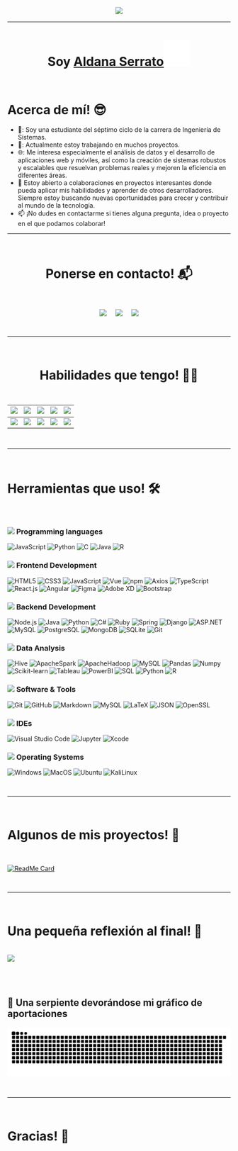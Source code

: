 <p align="center">
  <img src="https://miro.medium.com/max/2048/1*OohqW5DGh9CQS4hLY5FXzA.png" height="230"/>
</p>
<hr>
<h1 align="center">Soy <a href="https://github.com/Aryagm">Aldana Serrato<a><img src="https://github.com/Kathryn-Jie/Kathryn-Jie/blob/main/wave.gif" width="60px"/></h1>
<Br>
<h1>Acerca de mí! 😎</h1>

- 🏫: Soy una estudiante del séptimo ciclo de la carrera de Ingeniería de Sistemas.
- 🔭: Actualmente estoy trabajando en muchos proyectos.
- 🌐: Me interesa especialmente el análisis de datos y el desarrollo de aplicaciones web y móviles, así como la creación de sistemas robustos y escalables que resuelvan problemas reales y mejoren la eficiencia en diferentes áreas.
- 🚀 Estoy abierto a colaboraciones en proyectos interesantes donde pueda aplicar mis habilidades y aprender de otros desarrolladores. Siempre estoy buscando nuevas oportunidades para crecer y contribuir al mundo de la tecnología.
- 📫 ¡No dudes en contactarme si tienes alguna pregunta, idea o proyecto en el que podamos colaborar!
<hr>
<Br>
<h1 align="center">Ponerse en contacto! 📬</h1>
<Br>
<p align="center">
<a href="www.linkedin.com/in/aldana-serrato" target="blank"><img align="center" src="https://img.shields.io/badge/Aldana Serrato-0077B5?style=for-the-badge&logo=linkedin&logoColor=white" /></a> &nbsp;&nbsp;&nbsp;  <a href="mailto:aserratolevano@gmail.com" target="blank"><img align="center" src="https://img.shields.io/badge/aserratolevano@gmail.com-D14836?style=for-the-badge&logo=gmail&logoColor=white" /></a>    &nbsp;&nbsp;&nbsp;       <a href="https://www.github.com/SkyPioneerX" target="blank"><img align="center" src="https://img.shields.io/badge/SkyPioneerX-100000?style=for-the-badge&logo=github&logoColor=white" /></a>
</p>
  
<Br>
<hr>
<Br>

<h1 align="center">Habilidades que tengo! 🤸‍♂</h1>
<Br>
  
|![](https://img.shields.io/badge/Machine%20Learning-brightgreen?style=for-the-badge)|![](https://img.shields.io/badge/Backend%20Development-brightgreen?style=for-the-badge)|![](https://img.shields.io/badge/Frontend%20Development-brightgreen?style=for-the-badge)|![](https://img.shields.io/badge/Web%20Service-red?style=for-the-badge)|![](https://img.shields.io/badge/Dashboards-red?style=for-the-badge)|
|---|---|---|---|---|
|![](https://img.shields.io/badge/Data%20Science-blue?style=for-the-badge)|![](https://img.shields.io/badge/DS-Data%20Cleaning-blue?style=for-the-badge)|![](https://img.shields.io/badge/DS-Data%20Analysis-blue?style=for-the-badge)|![](https://img.shields.io/badge/DS-Data%20Visualization-blue?style=for-the-badge)|![](https://img.shields.io/badge/And%20More!-yellow?style=for-the-badge)|

<Br>
<hr>
<Br>
<h1>Herramientas que uso! 🛠️</h1>
<Br>

### <picture> <img src = "https://github.com/7oSkaaa/7oSkaaa/blob/main/Images/Programming_Languages.gif?raw=true" width = 20px>  </picture> Programming languages

![JavaScript](https://img.shields.io/badge/JavaScript-F7DF1E?style=flat-square&logo=JavaScript&logoColor=white)
![Python](https://img.shields.io/badge/Python-3776AB?style=flat-square&logo=Python&logoColor=white)
![C](https://img.shields.io/badge/C-A8B9CC?style=flat-square&logo=C&logoColor=white)
![Java](https://img.shields.io/badge/Java-007396?style=flat-square&logo=Java&logoColor=white)
![R](https://img.shields.io/badge/R-276DC3?style=flat-square&logo=R&logoColor=white)


### <picture> <img src = "https://github.com/7oSkaaa/7oSkaaa/blob/main/Images/Front_End.gif?raw=true" width = 20px>  </picture> Frontend Development

![HTML5](https://img.shields.io/badge/HTML-E34F26?style=flat-square&logo=HTML5&logoColor=white)
![CSS3](https://img.shields.io/badge/CSS-1572B6?style=flat-square&logo=CSS3&logoColor=white)
![JavaScript](https://img.shields.io/badge/JavaScript-F7DF1E?style=flat-square&logo=JavaScript&logoColor=white)
![Vue](https://img.shields.io/badge/Vue.js-4FC08D?style=flat-square&logo=Vue.js&logoColor=white)
![npm](https://img.shields.io/badge/npm-CB3837?style=flat-square&logo=npm&logoColor=white)
![Axios](https://img.shields.io/badge/Axios-5A29E4?style=flat-square&logo=Axios&logoColor=white)
![TypeScript](https://img.shields.io/badge/TypeScript-007ACC?style=flat-square&logo=TypeScript&logoColor=white)
![React.js](https://img.shields.io/badge/React-61DAFB?style=flat-square&logo=React&logoColor=white)
![Angular](https://img.shields.io/badge/Angular-DD0031?style=flat-square&logo=Angular&logoColor=white)
![Figma](https://img.shields.io/badge/Figma-F24E1E?style=flat-square&logo=Figma&logoColor=white)
![Adobe XD](https://img.shields.io/badge/Adobe%20XD-FF26BE?style=flat-square&logo=Adobe%20XD&logoColor=white)
![Bootstrap](https://img.shields.io/badge/Bootstrap-7952B3?style=flat-square&logo=Bootstrap&logoColor=white)


### <picture> <img src="https://github.com/7oSkaaa/7oSkaaa/blob/main/Images/Programming_Languages.gif?raw=true" width="20px"> </picture> Backend Development

![Node.js](https://img.shields.io/badge/Node.js-339933?style=flat-square&logo=Node.js&logoColor=white)
![Java](https://img.shields.io/badge/Java-007396?style=flat-square&logo=Java&logoColor=white)
![Python](https://img.shields.io/badge/Python-3776AB?style=flat-square&logo=Python&logoColor=white)
![C#](https://img.shields.io/badge/C%23-239120?style=flat-square&logo=C%20Sharp&logoColor=white)
![Ruby](https://img.shields.io/badge/Ruby-CC342D?style=flat-square&logo=Ruby&logoColor=white)
![Spring](https://img.shields.io/badge/Spring-6DB33F?style=flat-square&logo=Spring&logoColor=white)
![Django](https://img.shields.io/badge/Django-092E20?style=flat-square&logo=Django&logoColor=white)
![ASP.NET](https://img.shields.io/badge/ASP.NET-512BD4?style=flat-square&logo=.NET&logoColor=white)
![MySQL](https://img.shields.io/badge/MySQL-4479A1?style=flat-square&logo=MySQL&logoColor=white)
![PostgreSQL](https://img.shields.io/badge/PostgreSQL-336791?style=flat-square&logo=PostgreSQL&logoColor=white)
![MongoDB](https://img.shields.io/badge/MongoDB-47A248?style=flat-square&logo=MongoDB&logoColor=white)
![SQLite](https://img.shields.io/badge/SQLite-003B57?style=flat-square&logo=SQLite&logoColor=white)
![Git](https://img.shields.io/badge/Git-F05032?style=flat-square&logo=Git&logoColor=white)



### <picture> <img src = "https://github.com/7oSkaaa/7oSkaaa/blob/main/Images/CP_PS.gif?raw=true" width = 20px>  </picture> Data Analysis

![Hive](https://img.shields.io/badge/Hive-FF7A00?style=flat-square&logo=Hive&logoColor=white)
![ApacheSpark](https://img.shields.io/badge/ApacheSpark-E25A1C?style=flat-square&logo=ApacheSpark&logoColor=white)
![ApacheHadoop](https://img.shields.io/badge/ApacheHadoop-66CCFF?style=flat-square&logo=ApacheHadoop&logoColor=white)
![MySQL](https://img.shields.io/badge/MySQL-4479A1?style=flat-square&logo=MySQL&logoColor=white)
![Pandas](https://img.shields.io/badge/Pandas-150458?style=flat-square&logo=pandas&logoColor=white)
![Numpy](https://img.shields.io/badge/Numpy-013243?style=flat-square&logo=Numpy&logoColor=white)
![Scikit-learn](https://img.shields.io/badge/ScikitLearn-F7931E?style=flat-square&logo=Scikit-learn&logoColor=white)
![Tableau](https://img.shields.io/badge/Tableau-E97627?style=flat-square&logo=Tableau&logoColor=white)
![PowerBI](https://img.shields.io/badge/PowerBI-F2C811?style=flat-square&logo=PowerBI&logoColor=white)
![SQL](https://img.shields.io/badge/SQL-4479A1?style=flat-square&logo=MySQL&logoColor=white)
![Python](https://img.shields.io/badge/Python-3776AB?style=flat-square&logo=Python&logoColor=white)
![R](https://img.shields.io/badge/R-276DC3?style=flat-square&logo=R&logoColor=white)


### <picture> <img src = "https://github.com/7oSkaaa/7oSkaaa/blob/main/Images/Software_Tools.gif?raw=true" width = 20px>  </picture> Software & Tools

![Git](https://img.shields.io/badge/Git-F05032?style=flat-square&logo=Git&logoColor=white)
![GitHub](https://img.shields.io/badge/GitHub-181717?style=flat-square&logo=GitHub&logoColor=white)
![Markdown](https://img.shields.io/badge/Markdown-000000?style=flat-square&logo=Markdown&logoColor=white)
![MySQL](https://img.shields.io/badge/MySQL-4479A1?style=flat-square&logo=MySQL&logoColor=white)
![LaTeX](https://img.shields.io/badge/LaTeX-008080?style=flat-square&logo=LaTeX&logoColor=white)
![JSON](https://img.shields.io/badge/JSON-000000?style=flat-square&logo=JSON&logoColor=white)
![OpenSSL](https://img.shields.io/badge/OpenSSL-721412?style=flat-square&logo=OpenSSL&logoColor=white)

### <picture> <img src = "https://github.com/7oSkaaa/7oSkaaa/blob/main/Images/IDEs.gif?raw=true" width = 20px>  </picture> IDEs

![Visual Studio Code](https://img.shields.io/badge/Visual_Studio_Code-007ACC?style=flat-square&logo=Visual-Studio-Code&logoColor=white)
![Jupyter](https://img.shields.io/badge/Jupyter-F37626?style=flat-square&logo=Jupyter&logoColor=white)
![Xcode](https://img.shields.io/badge/Xcode-1575F9?style=flat-square&logo=Xcode&logoColor=white)

### <picture> <img src = "https://github.com/7oSkaaa/7oSkaaa/blob/main/Images/OS.gif?raw=true" width = 20px>  </picture> Operating Systems

![Windows](https://img.shields.io/badge/Windows-0078D6?style=flat-square&logo=Windows&logoColor=white)
![MacOS](https://img.shields.io/badge/MacOS-000000?style=flat-square&logo=macOS&logoColor=white)
![Ubuntu](https://img.shields.io/badge/Ubuntu-E95420?style=flat-square&logo=Ubuntu&logoColor=white)
![KaliLinux](https://img.shields.io/badge/Kali-557C94?style=flat-square&logo=KaliLinux&logoColor=white)



<Br>
<hr>
<Br>
<h1>Algunos de mis proyectos! 🎨</h1>
<Br>
  
[![ReadMe Card](https://github-readme-stats.vercel.app/api/pin/?username=Aryagm&repo=California_Housing_Prices)](https://github.com/Aryagm/California_Housing_Prices)


<Br>
<hr>
<Br>
<h1>Una pequeña reflexión al final! 🤣</h1>
<Br>
  
<img src="https://ih1.redbubble.net/image.471887531.0381/raf,750x1000,075,t,000000:44f0b734a5.u4.jpg"/>
  
</br></br>
	
## 🐍 Una serpiente devorándose mi gráfico de aportaciones
	
<p align = "center">
	<img src = "https://github.com/7oSkaaa/7oSkaaa/blob/output/github-contribution-grid-snake.svg?" alt = "Snake Game"/>
</p>

  
<Br>
<hr>
<Br>
<h1>Gracias! 🤵 </h1>
<Br>


